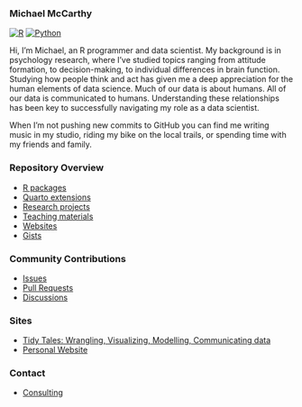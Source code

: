 ### Michael McCarthy

[![R](https://img.shields.io/badge/-☰-1f65b7?style=flat&logo=r&logoWidth=20)](https://github.com/mccarthy-m-g?tab=repositories&q=topic%3Ar&type=public&language=&sort=) [![Python](https://img.shields.io/badge/-☰-ffe873?style=flat&logo=python&logoWidth=20)](https://github.com/mccarthy-m-g?tab=repositories&q=topic%3Apython&type=public&language=&sort=)

<!--
[![Python](https://img.shields.io/badge/-☰-ffe873?style=flat&logo=python&logoWidth=20)](https://github.com/mccarthy-m-g?tab=repositories&q=&type=&language=python)
-->

<!--
[![Twitter](https://img.shields.io/badge/-@mccarthymg-333333?style=flat&logo=twitter&logoWidth=20)](https://twitter.com/mccarthymg) [![LinkedIn](https://img.shields.io/badge/-connect-333333?style=flat&logo=linkedin&logoWidth=20)](https://www.linkedin.com/in/michael-g-mccarthy)
-->

Hi, I’m Michael, an R programmer and data scientist. My background is in psychology research, where I’ve studied topics ranging from attitude formation, to decision-making, to individual differences in brain function. Studying how people think and act has given me a deep appreciation for the human elements of data science. Much of our data is about humans. All of our data is communicated to humans. Understanding these relationships has been key to successfully navigating my role as a data scientist.

When I’m not pushing new commits to GitHub you can find me writing music in my studio, riding my bike on the local trails, or spending time with my friends and family.

### Repository Overview

- [R packages](https://github.com/mccarthy-m-g?tab=repositories&q=topic%3Ar-package&type=public&language=&sort=)
- [Quarto extensions](https://github.com/mccarthy-m-g?tab=repositories&q=topic%3Aquarto-extension&type=public&language=&sort=)
- [Research projects](https://github.com/mccarthy-m-g?tab=repositories&q=topic%3Aresearch&type=public&language=&sort=)
- [Teaching materials](https://github.com/mccarthy-m-g?tab=repositories&q=topic%3Ateaching&type=public&language=&sort=)
- [Websites](https://github.com/mccarthy-m-g?tab=repositories&q=topic%3Awebsite&type=public&language=&sort=)
- [Gists](https://gist.github.com/mccarthy-m-g)

### Community Contributions

- [Issues](https://github.com/search?q=is%3Aissue+involves%3Amccarthy-m-g+-owner%3Amccarthy-m-g&type=issues&s=created&o=desc)
- [Pull Requests](https://github.com/search?q=is%3Apr+involves%3Amccarthy-m-g+-owner%3Amccarthy-m-g&type=pullrequests&s=created&o=desc)
- [Discussions](https://github.com/search?q=is%3Adiscussion+involves%3Amccarthy-m-g+-owner%3Amccarthy-m-g&type=discussions&s=date_created&o=desc)

### Sites

- [Tidy Tales: Wrangling, Visualizing, Modelling, Communicating data](https://tidytales.ca)
- [Personal Website](https://michaelmccarthy.tidytales.ca/)

### Contact

- [Consulting](https://michaelmccarthy.tidytales.ca/consulting/)
